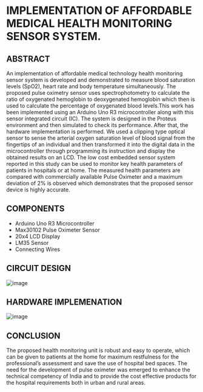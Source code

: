 # IMPLEMENTATION OF AFFORDABLE MEDICAL HEALTH MONITORING SENSOR SYSTEM.

## ABSTRACT
An implementation of affordable medical technology health monitoring sensor system is developed and demonstrated to measure blood saturation levels (SpO2), heart rate and body temperature simultaneously. The proposed pulse oximetry sensor uses spectrophotometry to calculate the ratio of oxygenated hemoglobin to deoxygenated hemoglobin which then is used to calculate the percentage of oxygenated blood levels.This work has been implemented using an Arduino Uno R3 microcontroller along with this sensor integrated circuit (IC). The system is designed in the Proteus environment and then simulated to check its performance. After that, the hardware implementation is performed. We used a clipping type optical sensor to sense the arterial oxygen saturation level of blood signal from the fingertips of an individual and then transformed it into the digital data in the microcontroller through programming its instruction and display the obtained results on an LCD. The low cost embedded sensor system reported in this study can be used to monitor key health parameters of patients in hospitals or at home. The measured health parameters are compared with commercially available Pulse Oximeter and a maximum deviation of 2% is observed which demonstrates that the proposed sensor device is highly accurate.

## COMPONENTS
- Arduino Uno R3 Microcontroller
- Max30102 Pulse Oximeter Sensor
- 20x4 LCD Display
- LM35 Sensor
- Connecting Wires

## CIRCUIT DESIGN
![image](https://user-images.githubusercontent.com/77066648/197384466-4af64218-1f92-4199-b163-9cf57bbf195a.png)

## HARDWARE IMPLEMENATION
![image](https://user-images.githubusercontent.com/77066648/197384492-c68c7196-d6de-48e7-9793-c85de53caef5.png)

## CONCLUSION
The proposed health monitoring unit is robust and easy to operate, which can be given to patients at the home for maximum restfulness for the professional’s assessment and save the use of hospital bed spaces.
The need for the development of pulse oximeter was emerged to enhance the technical competency of India and to provide the cost effective products for the hospital requirements both in urban and rural areas.
